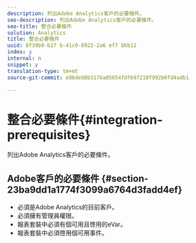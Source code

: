 ```yaml
---
description: 列出Adobe Analytics客戶的必要條件。
seo-description: 列出Adobe Analytics客戶的必要條件。
seo-title: 整合必要條件
solution: Analytics
title: 整合必要條件
uuid: 8f39b9-b27 b-41c0-8922-2a6 ef7 bbb12
index: y
internal: n
snippet: y
translation-type: tm+mt
source-git-commit: e96de98b3176a05654fdf697210f992b0fd4adb1

---
```



# 整合必要條件{#integration-prerequisites}

列出Adobe Analytics客戶的必要條件。

## Adobe客戶的必要條件 {#section-23ba9dd1a1774f3099a6764d3fadd4ef}

* 必須是Adobe Analytics的目前客戶。
* 必須擁有管理員權限。
* 報表套裝中必須有個可用且啓用的eVar。
* 報表套裝中必須啓用個可用事件。


